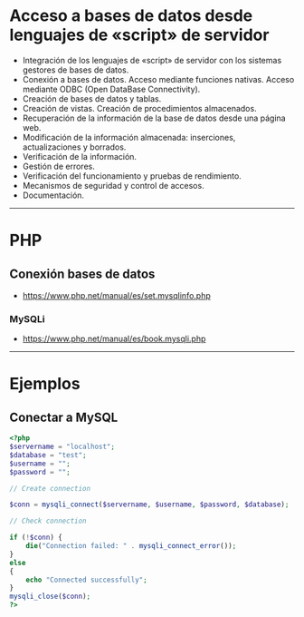 # Acceso a bases de datos desde lenguajes de «script» de servidor
- Integración de los lenguajes de «script» de servidor con los sistemas gestores de bases de datos.
- Conexión a bases de datos. Acceso mediante funciones nativas. Acceso mediante ODBC (Open DataBase Connectivity).
- Creación de bases de datos y tablas.
- Creación de vistas. Creación de procedimientos almacenados.
- Recuperación de la información de la base de datos desde una página web.
- Modificación de la información almacenada: inserciones, actualizaciones y borrados.
- Verificación de la información.
- Gestión de errores.
- Verificación del funcionamiento y pruebas de rendimiento.
- Mecanismos de seguridad y control de accesos.
- Documentación. 

---------------------

# PHP
## Conexión bases de datos
* https://www.php.net/manual/es/set.mysqlinfo.php
### MySQLi
* https://www.php.net/manual/es/book.mysqli.php

---------------------

# Ejemplos
## Conectar a MySQL
```PHP
<?php
$servername = "localhost";
$database = "test";
$username = "";
$password = "";

// Create connection

$conn = mysqli_connect($servername, $username, $password, $database);

// Check connection

if (!$conn) {
    die("Connection failed: " . mysqli_connect_error());
}
else
{
	echo "Connected successfully";
}
mysqli_close($conn);
?>
```
